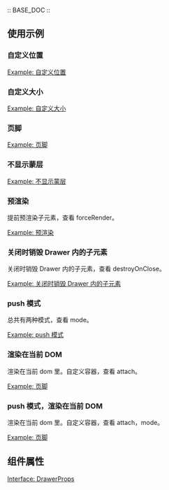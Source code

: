 :: BASE_DOC ::

## 使用示例

### 自定义位置

[Example: 自定义位置](./_example/PlacementUsageExample.jsx)

### 自定义大小

[Example: 自定义大小](./_example/SizeUsageExample.jsx)

### 页脚

[Example: 页脚](./_example/FooterUsageExample.jsx)

### 不显示蒙层

[Example: 不显示蒙层](./_example/NoMaskUsageExample.jsx)

### 预渲染

提前预渲染子元素，查看 forceRender。

[Example: 预渲染](./_example/ForceRenderUsageExample.jsx)

### 关闭时销毁 Drawer 内的子元素

关闭时销毁 Drawer 内的子元素，查看 destroyOnClose。

[Example: 关闭时销毁 Drawer 内的子元素](./_example/DestroyOnCloseUsageExample.jsx)

### push 模式

总共有两种模式，查看 mode。

[Example: push 模式](./_example/ModeUsageExample.jsx)

### 渲染在当前 DOM

渲染在当前 dom 里。自定义容器，查看 attach。

[Example: 页脚](./_example/CurrentDOMUsageExample.jsx)

### push 模式，渲染在当前 DOM

渲染在当前 dom 里。自定义容器，查看 attach，mode。

[Example: 页脚](./_example/CurrentDOMModeUsageExample.jsx)

## 组件属性

[Interface: DrawerProps](Drawer.tsx)
